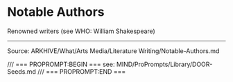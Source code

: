# Notable Authors

Renowned writers (see WHO: William Shakespeare)

---
Source: ARKHIVE/What/Arts Media/Literature Writing/Notable-Authors.md

/// === PROPROMPT:BEGIN ===
see: MIND/ProPrompts/Library/DOOR-Seeds.md
/// === PROPROMPT:END ===
